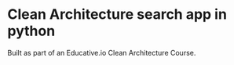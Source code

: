# Clean Architecture search app in python

Built as part of an Educative.io Clean Architecture Course.
